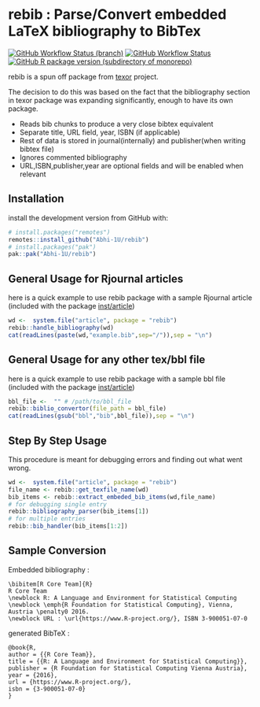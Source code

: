 
<!-- README.md is generated from README.Rmd. Please edit that file -->

# rebib : Parse/Convert embedded LaTeX bibliography to BibTex

<!-- badges: start -->

[![GitHub Workflow Status
(branch)](https://img.shields.io/github/workflow/status/Abhi-1U/rebib/pkgdown/master?label=pkgdown&style=for-the-badge)](https://github.com/Abhi-1U/rebib/actions/workflows/pkg_down.yaml)
[![GitHub Workflow
Status](https://img.shields.io/github/workflow/status/Abhi-1U/rebib/R_cmd_check?label=R-CMD-CHECK&style=for-the-badge)](https://github.com/Abhi-1U/rebib/actions/workflows/cmdcheck.yaml)
[![GitHub R package version (subdirectory of
monorepo)](https://img.shields.io/github/r-package/v/Abhi-1U/rebib?filename=DESCRIPTION&label=rebib&style=for-the-badge)](https://github.com/Abhi-1U/rebib/blob/master/DESCRIPTION)
<!-- badges: end -->

rebib is a spun off package from
[texor](https://github.com/Abhi-1U/texor) project.

The decision to do this was based on the fact that the bibliography
section in texor package was expanding significantly, enough to have its
own package.

-   Reads bib chunks to produce a very close bibtex equivalent
-   Separate title, URL field, year, ISBN (if applicable)
-   Rest of data is stored in journal(internally) and publisher(when
    writing bibtex file)
-   Ignores commented bibliography
-   URL,ISBN,publisher,year are optional fields and will be enabled when
    relevant

## Installation

install the development version from GitHub with:

``` r
# install.packages("remotes")
remotes::install_github("Abhi-1U/rebib")
# install.packages("pak")
pak::pak("Abhi-1U/rebib")
```

## General Usage for Rjournal articles

here is a quick example to use rebib package with a sample Rjournal
article (included with the package
[inst/article](https://github.com/Abhi-1U/rebib/tree/master/inst/article))

``` r
wd <-  system.file("article", package = "rebib")
rebib::handle_bibliography(wd)
cat(readLines(paste(wd,"example.bib",sep="/")),sep = "\n")
```

## General Usage for any other tex/bbl file

here is a quick example to use rebib package with a sample bbl file
(included with the package
[inst/article](https://github.com/Abhi-1U/rebib/tree/master/inst/article))

``` r
bbl_file <-  "" # /path/to/bbl_file
rebib::biblio_convertor(file_path = bbl_file)
cat(readLines(gsub("bbl","bib",bbl_file)),sep = "\n")
```

## Step By Step Usage

This procedure is meant for debugging errors and finding out what went
wrong.

``` r
wd <-  system.file("article", package = "rebib")
file_name <- rebib::get_texfile_name(wd)
bib_items <- rebib::extract_embeded_bib_items(wd,file_name)
# for debugging single entry
rebib::bibliography_parser(bib_items[1])
# for multiple entries
rebib::bib_handler(bib_items[1:2])
```

## Sample Conversion

Embedded bibliography :

    \bibitem[R Core Team]{R}
    R Core Team
    \newblock R: A Language and Environment for Statistical Computing
    \newblock \emph{R Foundation for Statistical Computing}, Vienna, Austria \penalty0 2016.
    \newblock URL : \url{https://www.R-project.org/}, ISBN 3-900051-07-0

generated BibTeX :

    @book{R,
    author = {{R Core Team}},
    title = {{R: A Language and Environment for Statistical Computing}},
    publisher = {R Foundation for Statistical Computing Vienna Austria},
    year = {2016},
    url = {https://www.R-project.org/},
    isbn = {3-900051-07-0}
    }

